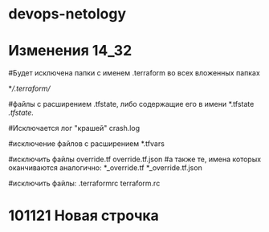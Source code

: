 # devops-netology
# Изменения 14_32

#Будет исключена папки с именем .terraform во всех вложенных папках

**/.terraform/*

#файлы с расширением .tfstate, либо содержащие его в имени
*.tfstate
*.tfstate.*

#Исключается лог "крашей" 
crash.log

#исключение файлов с расширением
*.tfvars

#исключить файлы
override.tf
override.tf.json
#а также те, имена которых оканчиваются аналогично:
*_override.tf
*_override.tf.json

#исключить файлы:
.terraformrc
terraform.rc

# 101121 Новая строчка